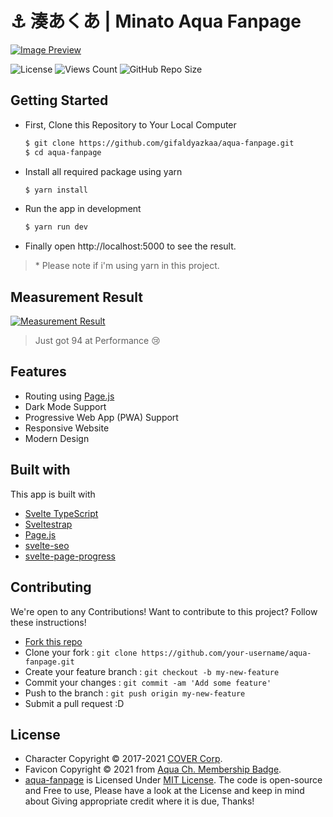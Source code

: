 # ⚓ 湊あくあ | Minato Aqua Fanpage

[![Image Preview](https://cdn.upload.systems/uploads/psUYhn2p.png)](https://aqua-fanpage.vercel.app/)

![License](https://img.shields.io/github/license/gifaldyazkaa/aqua-fanpage?style=for-the-badge) ![Views Count](https://visitor-badges.glitch.me?username=gifaldyazkaa&repo=aqua-fanpage&label=VIEWS&style=for-the-badge&color=%23457BFF&token=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&contentType=svg)
 ![GitHub Repo Size](https://img.shields.io/github/repo-size/gifaldyazkaa/aqua-fanpage?style=for-the-badge)

## Getting Started

- First, Clone this Repository to Your Local Computer

  ```sh
  $ git clone https://github.com/gifaldyazkaa/aqua-fanpage.git
  $ cd aqua-fanpage
  ```

- Install all required package using yarn

  ```sh
  $ yarn install
  ```

- Run the app in development

  ```sh
  $ yarn run dev
  ```

- Finally open http://localhost:5000 to see the result.

> \* Please note if i'm using yarn in this project.

## Measurement Result

[![Measurement Result](https://cdn.upload.systems/uploads/zciqNVXO.png)](https://web.dev/measure)

> Just got 94 at Performance 😢

## Features

- Routing using [Page.js](https://npmjs.com/package/page)
- Dark Mode Support
- Progressive Web App (PWA) Support
- Responsive Website
- Modern Design

## Built with

This app is built with

- [Svelte TypeScript](https://svelte.dev)
- [Sveltestrap](https://sveltestrap.js.org)
- [Page.js](https://npmjs.com/package/page)
- [svelte-seo](https://github.com/artiebits/svelte-seo)
- [svelte-page-progress](https://www.npmjs.com/package/svelte-page-progress)

## Contributing

We're open to any Contributions! Want to contribute to this project? Follow these instructions!

- [Fork this repo](https://github.com/gifaldyazkaa/aqua-fanpage/fork)
- Clone your fork : `git clone https://github.com/your-username/aqua-fanpage.git`
- Create your feature branch : `git checkout -b my-new-feature`
- Commit your changes : `git commit -am 'Add some feature'`
- Push to the branch : `git push origin my-new-feature`
- Submit a pull request :D

## License

- Character Copyright &copy; 2017-2021 [COVER Corp](https://cover-corp.com).
- Favicon Copyright &copy; 2021 from [Aqua Ch. Membership Badge](https://www.youtube.com/channel/UC1opHUrw8rvnsadT-iGp7Cg/join).
- [aqua-fanpage](#) is Licensed Under [MIT License](https://github.com/gifaldyazkaa/aqua-fanpage/blob/master/LICENSE). The code is open-source and Free to use, Please have a look at the License and keep in mind about Giving appropriate credit where it is due, Thanks!
